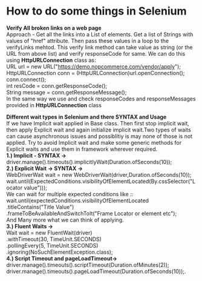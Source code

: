 # How to do some things in Selenium
**Verify All broken links on a web page**   
Approach - Get all the links into a List of elements. Get a list of Strings with values of "href" attribute. Then pass these values in a loop to the verifyLinks mehtod. This verify link method can take value as string (or the URL from above list) and verify responseCode for same. We can do this using **HttpURLConnection** class as:  
      URL url = new URL("https://demo.nopcommerce.com/vendor/apply");  
			HttpURLConnection conn = (HttpURLConnection)url.openConnection();  
			conn.connect();    	
			int resCode = conn.getResponseCode();  
			String message = conn.getResponseMessage();  
In the same way we use and check responseCodes and responseMessages provided in **HttpURLConnection** class  

**Different wait types in Selenium and there SYNTAX and Usage**  
If we have Implicit wait applied in Base class. Then first stop implicit wait, then apply Explicit wait and again initialize implicit wait.Two types of waits can cause asynchronous issues and possiblitiy is may none of those is not applied. Try to avoid Implicit wait and make some generic methods for Explicit waits and use them in framework wherever required.  
**1.) Implicit - SYNTAX ->**  
driver.manage().timeouts().implicitlyWait(Duration.ofSeconds(10));  
**2.) Explicit Wait ->  SYNTAX ->**  
WebDriverWait wait = new WebDriverWait(driver,Duration.ofSeconds(10));  
wait.until(ExpectedConditions.visibilityOfElementLocated(By.cssSelector("Locator value")));  
We can wait for multiple expected conditions like ::  
wait.until(expectedConditions.visibilityOfElementLocated  
				.titleContains("Title Value")  
				.frameToBeAvailableAndSwitchToIt("Frame Locator or element etc");  
				And Many more what we can think of applying.  
**3.) Fluent Waits ->**  
Wait<WebDriver> wait = new FluentWait<WebDriver>(driver)  
  .withTimeout(30, TimeUnit.SECONDS)  
  .pollingEvery(5, TimeUnit.SECONDS)  
  .ignoring(NoSuchElementException.class);  
**4.) Script Timeout and pageLoadTimeout->**  
driver.manage().timeouts().scriptTimeout(Duration.ofMinutes(2));  
driver.manage().timeouts().pageLoadTimeout(Duration.ofSeconds(10));.  




